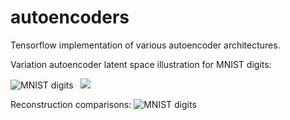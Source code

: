 # autoencoders
Tensorflow implementation of various autoencoder architectures.

Variation autoencoder latent space illustration for MNIST digits:

![MNIST digits](http://i.imgur.com/pdAZyCf.png) &nbsp; ![](http://i.imgur.com/4qEFUAV.png)

Reconstruction comparisons:
![MNIST digits](http://i.imgur.com/YPfcJAv.png)

